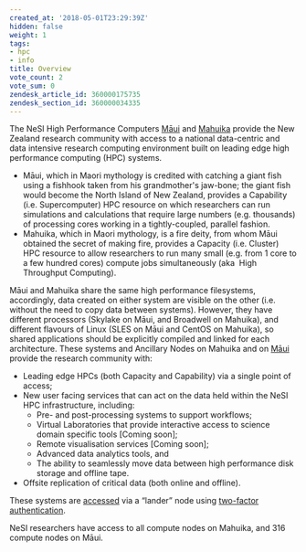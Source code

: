 ```yaml
---
created_at: '2018-05-01T23:29:39Z'
hidden: false
weight: 1
tags:
- hpc
- info
title: Overview
vote_count: 2
vote_sum: 0
zendesk_article_id: 360000175735
zendesk_section_id: 360000034335
---
```


The NeSI High Performance Computers
[Māui](Maui.md) and
[Mahuika](Mahuika.md) provide
the New Zealand research community with access to a national
data-centric and data intensive research computing environment built on
leading edge high performance computing (HPC) systems.

- Māui, which in Maori mythology is credited with catching a giant
    fish using a fishhook taken from his grandmother's jaw-bone; the
    giant fish would become the North Island of New Zealand, provides a
    Capability (i.e. Supercomputer) HPC resource on which researchers
    can run simulations and calculations that require large numbers
    (e.g. thousands) of processing cores working in a tightly-coupled,
    parallel fashion.
- Mahuika, which in Maori mythology, is a fire deity, from whom Māui
    obtained the secret of making fire, provides a Capacity (i.e.
    Cluster) HPC resource to allow researchers to run many small (e.g.
    from 1 core to a few hundred cores) compute jobs simultaneously
    (aka  High Throughput Computing).

Māui and Mahuika share the same high performance filesystems,
accordingly, data created on either system are visible on the other
(i.e. without the need to copy data between systems). However, they have
different processors (Skylake on Māui, and Broadwell on Mahuika), and
different flavours of Linux (SLES on Māui and CentOS on Mahuika), so
shared applications should be explicitly compiled and linked for each
architecture. These systems and Ancillary Nodes on Mahuika and
on [Māui](Maui.md)  provide
the research community with:

- Leading edge HPCs (both Capacity and Capability) via a single point
    of access;
- New user facing services that can act on the data held within the NeSI HPC infrastructure, including:
  - Pre- and post-processing systems to support workflows;
  - Virtual Laboratories that provide interactive access to science domain specific tools \[Coming soon\];
  - Remote visualisation services \[Coming soon\];
  - Advanced data analytics tools, and
  - The ability to seamlessly move data between high performance disk storage and offline tape.
- Offsite replication of critical data (both online and offline).

These systems are
[accessed](../../Getting_Started/Accessing_the_HPCs/Choosing_and_Configuring_Software_for_Connecting_to_the_Clusters.md)
via a “lander” node using [two-factor
authentication](../../Getting_Started/Accessing_the_HPCs/Setting_Up_Two_Factor_Authentication.md).

NeSI researchers have access to all compute nodes on Mahuika, and 316
compute nodes on Māui.
